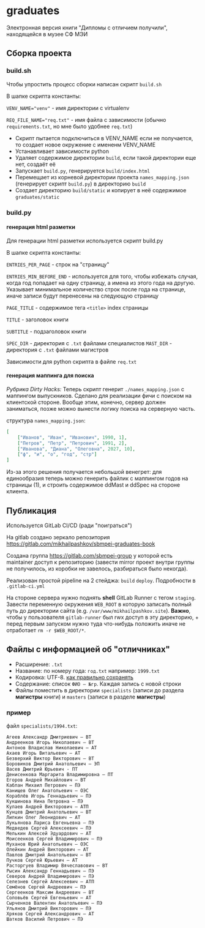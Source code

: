 # graduates

Электронная версия книги "Дипломы с отличием получили", находящейся в музее СФ МЭИ

## Сборка проекта


### build.sh

Чтобы упростить процесс сборки написан скрипт `build.sh`

В шапке скрипта константы:

`VENV_NAME="venv"` - имя директории с virtualenv

`REQ_FILE_NAME="req.txt"` - имя файла с зависимости (обычно `requirements.txt`, но мне было удобнее `req.txt`)

- Скрипт пытается подключиться в VENV_NAME если не получается, то создает новое окружение с имененм VENV_NAME
- Устанавливает зависимости python
- Удаляет содержимое директории `build`, если такой директории еще нет, создаёт её
- Запускает `build.py`, генерируется `build/index.html`
- Перемещает из корневой директории проекта `names_mapping.json` (генерирует скрипт `build.py`) в директорию `build`
- Создает директорию `build/static` и копирует в неё содержимое `graduates/static`

### build.py

#### генерация html разметки

Для генерации html разметки используется скрипт build.py

В шапке скрипта константы:

`ENTRIES_PER_PAGE` - строк на "страницу"

`ENTRIES_MIN_BEFORE_END` - используется для того, чтобы избежать случая, когда год попадает на одну страницу, а имена из этого года на другую. Указывает минимальное количество строк после года на странице, иначе записи будут перенесены на следующую страницу

`PAGE_TITLE` - содержимое тега `<title>` index страницы

`TITLE` - заголовок книги

`SUBTITLE` - подзаголовок книги

`SPEC_DIR` - директория с `.txt` файлами специалистов
`MAST_DIR` - директория с `.txt` файлами магистров

Зависимости для python скрипта в файле `req.txt`

#### генерация маппинга для поиска 

*Рубрика Dirty Hacks:* Теперь скрипт генерит `./names_mapping.json` с маппингом выпускников. Сделано для реализации фичи с поиском на клиентской стороне. Вообще этим, конечно, сервер должен заниматься, позже можно  вынести логику поиска на серверную часть.

структура `names_mapping.json`:
```json
[
    ["Иванов", "Иван", "Иванович", 1990, 1],
    ["Петров", "Петр", "Петрович", 1991, 2],
    ["Иванова", "Диана", "Олеговна", 2027, 10],
    ["ф", "и", "о", "год", "стр"]
]
```

Из-за этого решения получается небольшой венегрет: для единообразия теперь можно генерить файлик с маппингом годов на страницы (1), и строить содержимое ddMast и ddSpec на стороне клиента.

## Публикация

Используется GitLab CI/CD (ради "поиграться")

На gitlab создано зеркало репозитория https://gitlab.com/mikhailpashkov/sbmpei-graduates-book

Создана группа https://gitlab.com/sbmpei-group у которой есть maintainer доступ к репозиторию (завести mirror проект внутри группы не получилось, из коробки не завелось, разбираться было некогда).

Реализован простой pipeline на 2 стейджа: `build` `deploy`. Подробности в `.gitlab-ci.yml`

На стороне сервера нужно поднять **shell** GitLab Runner с тегом `staging`. Завести переменную окружения `WEB_ROOT` в которую записать полный путь до директории сайта (e.g. `/var/www/mikhailpashkov.site`). **Важно**, чтобы у пользователя `gitlab-runner` был rwx доступ в эту директорию, + перед первым запуском нужно туда что-нибудь положить иначе не отработает `rm -r $WEB_ROOT/*`.

## Файлы с информацией об "отличниках"

- Расширение: `.txt`
- Название: по номеру года: `год.txt` например: `1999.txt`
- Кодировка: UTF-8. [как правильно сохранять](http://u4ilka.kcbux.ru/Raznoe/raz-019-ut8.html)
- Содержание: список `ФИО – №гр`. Каждая запись с новой строки
- Файлы поместить в директории `specialists` (записи до раздела **магистры** книги) и `masters` (записи в разделе **магистры**)

### пример

файл `specialists/1994.txt`:

```
Агеев Александр Дмитриевич – ВТ
Андреенков Игорь Николаевич – ВТ
Антонов Владислав Николаевич – АТ
Ахаев Игорь Витальевич – АТ
Безверхий Виктор Викторович – ВТ
Боровиков Дмитрий Анатольевич – ЭП
Васев Дмитрий Юрьевич - ПТ
Денисенкова Маргарита Владимировна – ПТ
Егоров Андрей Михайлович – ВТ
Каблан Михаил Петрович – ПЭ
Канищев Олег Анатольевич – ОЭС
Кораблёв Игорь Геннадьевич – ПЭ
Кукшинова Нина Петровна – ПЭ
Кулаев Андрей Викторович – АТП
Кунцев Дмитрий Анатольевич – ВТ
Липкин Олег Леонидович – АТ
Лукьянова Лариса Евгеньевна – ПЭ
Медведев Сергей Алексеевич – ПЭ
Мелькин Алексей Эдуардович – АТ
Моисеенков Сергей Владимирович – ПЭ
Муханов Юрий Анатольевич – ОЭС
Олейкин Андрей Викторович – АТ
Павлов Дмитрий Анатольевич – ВТ
Пучков Сергей Юрьевич – АТ
Расторгуев Владимир Вячеславович – ВТ
Рысин Александр Геннадьевич – ПЭ
Северов Андрей Владимирович – ПЭ
Селезнев Сергей Алексеевич – АТП
Семёнов Сергей Андреевич – ПЭ
Сергеенков Максим Андреевич – ВТ
Соловьёв Сергей Евгеньевич – АТ
Сырченков Валентин Анатольевич – ПЭ
Ульянов Дмитрий Викторович – ПЭ
Хряков Сергей Александрович – АТ
Шатков Василий Петрович – ПЭ

```

